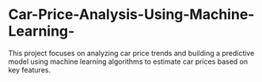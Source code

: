 # Car-Price-Analysis-Using-Machine-Learning-
This project focuses on analyzing car price trends and building a predictive model using machine learning algorithms to estimate car prices based on key features.
